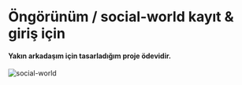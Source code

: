 # Öngörünüm / social-world kayıt & giriş için

#### Yakın arkadaşım için tasarladığım proje ödevidir.

![social-world](https://github.com/onuraltanuyar/social-world/assets/168308767/11aa7e11-d136-4993-8320-aa2be2354389)
